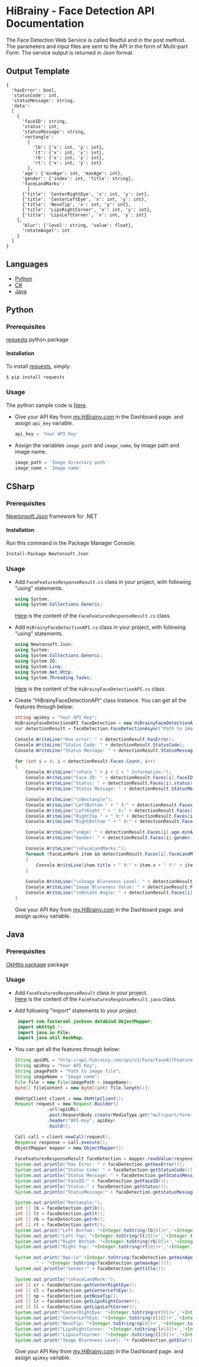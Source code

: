 # HiBrainy - Face Detection API Documentation
The Face Detection Web Service is called Restful and in the post method. The parameters and input files are sent to the API in the form of Multi-part Form. The service output is returned in Json format.

## Output Template
```
{
  'hasError': bool, 
  'statusCode': int,
  'statusMessage': string, 
  'data': 
  [
    {
      'faceID': string, 
      'status': int, 
      'statusMessage': string, 
      'rectangle': 
        {
          'lb': {'x': int, 'y': int}, 
          'lt': {'x': int, 'y': int}, 
          'rb': {'x': int, 'y': int}, 
          'rt': {'x': int, 'y': int}
        }, 
      'age': {'minAge': int, 'maxAge': int}, 
      'gender': {'index': int, 'title': string}, 
      'faceLandMarks': 
        [
	  {'title': 'CenterRightEye', 'x': int, 'y': int}, 
	  {'title': 'CenterLeftEye', 'x': int, 'y': int}, 
	  {'title': 'NoseTip', 'x': int, 'y': int}, 
	  {'title': 'LipsRightCorner', 'x': int, 'y': int}, 
	  {'title': 'LipsLeftCorner', 'x': int, 'y': int}
	], 
      'blur': {'level': string, 'value': float}, 
      'rotateAngel': int
    }
  ]
}
```

## Languages
  * [Python](#python)
  * [C#](#csharp)
  * [Java](#java)

## Python

### Prerequisites
  [requests](https://pypi.org/project/requests/) python package

#### Installation
To install [requests](https://pypi.org/project/requests/), simply:
 ```
 $ pip install requests
 ```

### Usage
The python sample code is [Here](Python/FaceDetection.py).  

* Give your API Key from [my.HiBrainy.com](https://my.HiBrainy.com) in the Dashboard page. and assign `api_key` variable. 

  ```python
  api_key = 'Your API Key'
  ```
* Assign the variables `image_path` and `image_name`, by image path and image name.  
  ```python
  image_path = 'Image directory path'
  image_name = 'Image name'
  ```

## CSharp  
### Prerequisites
 [Newtonsoft.Json](https://www.nuget.org/packages/Newtonsoft.Json/) framework for .NET    

#### Installation
Run this command in the Package Manager Console:  
``` 
Install-Package Newtonsoft.Json
```

### Usage
 * Add `FaceFeaturesResponseResult.cs` class in your project, with following "using" statements.  
   ```c#
   using System;
   using System.Collections.Generic;
   ```
   [Here](CSharp/FaceFeaturesResponseResult.cs) is the content of the `FaceFeaturesResponseResult.cs` class. 

 * Add `HiBrainyFaceDetectionAPI.cs` class in your project, with following "using" statements.  
   ```c#
   using Newtonsoft.Json;
   using System;
   using System.Collections.Generic;
   using System.IO;
   using System.Linq;
   using System.Net.Http;
   using System.Threading.Tasks;
   ```
   [Here](CSharp/HiBrainyFaceDetectionAPI.cs) is the content of the `HiBrainyFaceDetectionAPI.cs` class.
  
  * Create "HiBrainyFaceDetectionAPI" class Instance. You can get all the features through below:
    
    ```c#
	string apiKey = "Your API Key";
	HiBrainyFaceDetectionAPI faceDetection = new HiBrainyFaceDetectionAPI(apiKey);
	var detectionResult = faceDetection.FaceDetectionAsync("Path to image").Result;

	Console.WriteLine("Has error: " + detectionResult.hasError);
	Console.WriteLine("Status Code: " + detectionResult.StatusCode);
	Console.WriteLine("Status Message: " + detectionResult.StatusMessage);

	for (int i = 0; i < detectionResult.Faces.Count; i++)
	{
		Console.WriteLine("\nFace " + i + 1 + " Information:");
		Console.WriteLine("Face ID: " + detectionResult.Faces[i].faceID);
		Console.WriteLine("Status: " + detectionResult.Faces[i].status);
		Console.WriteLine("Status Message: " + detectionResult.StatusMessage);

		Console.WriteLine("\nRectangle");
		Console.WriteLine("LeftBottom " + " X:" + detectionResult.Faces[i].rectangle.lb.x + " Y:" + detectionResult.Faces[i].rectangle.lb.y);
		Console.WriteLine("LeftRight " + " X:" + detectionResult.Faces[i].rectangle.lt.x + " Y:" + detectionResult.Faces[i].rectangle.lt.y);
		Console.WriteLine("RightTop " + " X:" + detectionResult.Faces[i].rectangle.rt.x + " Y:" + detectionResult.Faces[i].rectangle.rt.y);
		Console.WriteLine("RightBottom " + " X:" + detectionResult.Faces[i].rectangle.rb.x + " Y:" + detectionResult.Faces[i].rectangle.rb.y);

		Console.WriteLine("\nAge: " + detectionResult.Faces[i].age.minAge + "~" + detectionResult.Faces[i].age.maxAge);
		Console.WriteLine("Gender: " + detectionResult.Faces[i].gender.title);

		Console.WriteLine("\nFaceLandMarks:");
		foreach (FaceLanMark item in detectionResult.Faces[i].faceLandMarks)
		{
			Console.WriteLine(item.title + " X:" + item.x + " Y:" + item.y);
		}
		
		Console.WriteLine("\nImage Blureness Level: " + detectionResult.Faces[i].blur.level);
		Console.WriteLine("Image Blureness Value: " + detectionResult.Faces[i].blur.value);
		Console.WriteLine("\nRotate Angle: " + detectionResult.Faces[i].rotateAngel);
	}
    ```
	Give your API Key from [my.HiBrainy.com](https://my.HiBrainy.com) in the Dashboard page. and assign `apiKey` variable.


## Java

### Prerequisites
 [OkHttp package](https://github.com/square/okhttp/) package  


### Usage
 * Add `FaceFeaturesResponseResult` class in your project.  
   [Here](Java/FaceFeaturesResponseResult.java) is the content of the `FaceFeaturesResponseResult.java` class. 

 * Add following "import" statements to your project.  
   ```java
    import com.fasterxml.jackson.databind.ObjectMapper;
    import okhttp3.*;
    import java.io.File;
    import java.util.HashMap;
   ```
 * You can get all the features through below:

    ```java
    String apiURL = "http://api.hibrainy.com/api/v1/Face/FaceAllFeatures";
    String apiKey = "Your API Key";
    String imagePath = "Path to image file";
    String imageName = "Image name"; 
    File file = new File(imagePath + imageName);
    byte[] fileContent = new byte[(int) file.length()];

    OkHttpClient client = new OkHttpClient();
    Request request = new Request.Builder()
                .url(apiURL)
                .post(RequestBody.create(MediaType.get("multipart/form-data"), fileContent))
                .header("API-Key", apiKey)
                .build();

    Call call = client.newCall(request);
    Response response = call.execute();
    ObjectMapper mapper = new ObjectMapper();
        
    FaceFeaturesResponseResult faceDetection = mapper.readValue(response.body().string(), FaceFeaturesResponseResult.class);
    System.out.println("Has Error: " + faceDetection.gethasError());
    System.out.println("Status Code: " + faceDetection.getStatusCode());
    System.out.println("Status Message: " + faceDetection.getStatusMessage());          
    System.out.println("FaceID:" + faceDetection.getFaceID());
    System.out.println("Status:" + faceDetection.getStatus());
    System.out.println("StatusMessage:" + faceDetection.getstatusMessage());

    System.out.println("Rectangle:");
    int [] lb = faceDetection.getlb();
    int [] lt = faceDetection.getlt();
    int [] rb = faceDetection.getrb();
    int [] rt = faceDetection.getrt();
    System.out.print("Left Bottom: "+Integer.toString(lb[0])+','+Integer.toString(lb[1]));
    System.out.print("Left Top: "+Integer.toString(lt[0])+','+Integer.toString(lt[1]));
    System.out.print("Right Bottom: "+Integer.toString(rb[0])+','+Integer.toString(rb[1]));
    System.out.print("Right Top: "+Integer.toString(rt[0])+','+Integer.toString(rt[1]));

    System.out.print("Age:\n" +Integer.toString(faceDetection.getminAge())+
			" ~ "+Integer.toString(faceDetection.getmaxAge()));
    System.out.println("Gender:" + faceDetection.gettitle());

    System.out.println("\nFaceLandMark:");
    int [] cr = faceDetection.getCenterRightEye();
    int [] cl = faceDetection.getCenterLeftEye();
    int [] np = faceDetection.getNoseTip();
    int [] lr = faceDetection.getLipsRightCorner();
    int [] ll = faceDetection.getLipsLeftCorner();
    System.out.print("CenterRightEye: "+Integer.toString(cr[0])+','+Integer.toString(cr[1])+"\n");
    System.out.print("CenterLeftEye: "+Integer.toString(cl[0])+','+Integer.toString(cl[1])+"\n");
    System.out.print("NoseTip: "+Integer.toString(np[0])+','+Integer.toString(np[1])+"\n");
    System.out.print("LipsRightCorner: "+Integer.toString(lr[0])+','+Integer.toString(lr[1])+"\n");
    System.out.print("LipsLeftCorner: "+Integer.toString(ll[0])+','+Integer.toString(ll[1])+"\n");
    System.out.print("Image Blureness Level: "+ faceDetection.getblur()+"\tImage Blureness Value: "+Float.toString(faceDetection.getvalue()));
    ```

    Give your API Key from [my.HiBrainy.com](https://my.HiBrainy.com) in the Dashboard page. and assign `apiKey` variable.
  
